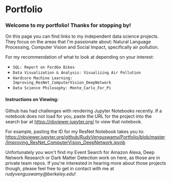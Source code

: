 # Portfolio
### Welcome to my portfolio! Thanks for stopping by!

On this page you can find links to my independent data science projects. They focus on the areas that I'm passionate about: Natural Language Processing, Computer Vision and Social Impact, specifically air pollution. 

For my recommendation of what to look at depending on your interest:
- `SQL: Report on FordGo Bikes`
- `Data Visualization & Analysis: Visualizing Air Pollution`
- `Hardcore Machine Learning: Improving_ResNet_ComputerVision_DeepNetwork`
- `Data Science Philosophy: Monte_Carlo_For_Pi`

#### Instructions on Viewing:
Github has had challenges with rendering Jupyter Notebooks recently. If a notebook does not load for you, paste the URL for the project into the search bar at https://nbviewer.jupyter.org/ to view that notebook. 

For example, pasting the ID for my ResNet Notebook takes you to:
https://nbviewer.jupyter.org/github/RudyVenguswamy/Portfolio/blob/master/Improving_ResNet_ComputerVision_DeepNetwork.ipynb

Unfortunately you won't find my Event Search for Amazon Alexa, Deep Network Research or Dark Matter Detection work on here, as those are in private team repos. If you're interested in hearing more about those projects though, please feel free to get in contact with me at _rudyvenguswamy@berkeley.edu_!



